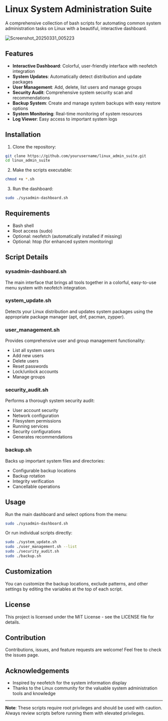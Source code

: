 

# Linux System Administration Suite

A comprehensive collection of bash scripts for automating common system administration tasks on Linux with a beautiful, interactive dashboard.

![Screenshot_20250331_005223](https://github.com/user-attachments/assets/ef7dc508-0f73-44a1-b21a-692d1aa032e1)


## Features

- **Interactive Dashboard**: Colorful, user-friendly interface with neofetch integration
- **System Updates**: Automatically detect distribution and update packages
- **User Management**: Add, delete, list users and manage groups
- **Security Audit**: Comprehensive system security scan and recommendations
- **Backup System**: Create and manage system backups with easy restore options
- **System Monitoring**: Real-time monitoring of system resources
- **Log Viewer**: Easy access to important system logs

## Installation

1. Clone the repository:
```bash
git clone https://github.com/yourusername/linux_admin_suite.git
cd linux_admin_suite
```

2. Make the scripts executable:
```bash
chmod +x *.sh
```

3. Run the dashboard:
```bash
sudo ./sysadmin-dashboard.sh
```

## Requirements

- Bash shell
- Root access (sudo)
- Optional: neofetch (automatically installed if missing)
- Optional: htop (for enhanced system monitoring)

## Script Details

### sysadmin-dashboard.sh
The main interface that brings all tools together in a colorful, easy-to-use menu system with neofetch integration.

### system_update.sh
Detects your Linux distribution and updates system packages using the appropriate package manager (apt, dnf, pacman, zypper).

### user_management.sh
Provides comprehensive user and group management functionality:
- List all system users
- Add new users
- Delete users
- Reset passwords
- Lock/unlock accounts
- Manage groups

### security_audit.sh
Performs a thorough system security audit:
- User account security
- Network configuration
- Filesystem permissions
- Running services
- Security configurations
- Generates recommendations

### backup.sh
Backs up important system files and directories:
- Configurable backup locations
- Backup rotation
- Integrity verification
- Cancellable operations

## Usage

Run the main dashboard and select options from the menu:
```bash
sudo ./sysadmin-dashboard.sh
```

Or run individual scripts directly:
```bash
sudo ./system_update.sh
sudo ./user_management.sh --list
sudo ./security_audit.sh
sudo ./backup.sh
```

## Customization

You can customize the backup locations, exclude patterns, and other settings by editing the variables at the top of each script.

## License

This project is licensed under the MIT License - see the LICENSE file for details.

## Contribution

Contributions, issues, and feature requests are welcome! Feel free to check the issues page.

## Acknowledgements

- Inspired by neofetch for the system information display
- Thanks to the Linux community for the valuable system administration tools and knowledge

---

**Note**: These scripts require root privileges and should be used with caution. Always review scripts before running them with elevated privileges.

